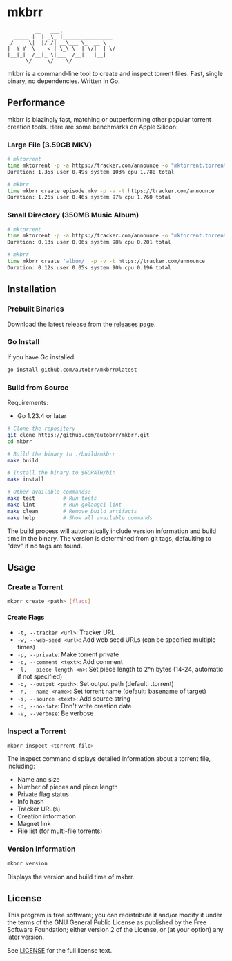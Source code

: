 # mkbrr

```
         __   ___.                 
  _____ |  | _\_ |________________
 /     \|  |/ /| __\___ \_  __ \
|  Y Y  \    < | \_\ \  | \/|  | \/
|__|_|  /__|_ \|___  /__|   |__|
      \/     \/    \/
```

mkbrr is a command-line tool to create and inspect torrent files. Fast, single binary, no dependencies. Written in Go.

## Performance

mkbrr is blazingly fast, matching or outperforming other popular torrent creation tools. Here are some benchmarks on Apple Silicon:

### Large File (3.59GB MKV)

```bash
# mktorrent
time mktorrent -p -a https://tracker.com/announce -o "mktorrent.torrent" "episode.mkv"
Duration: 1.35s user 0.49s system 103% cpu 1.780 total

# mkbrr
time mkbrr create episode.mkv -p -v -t https://tracker.com/announce
Duration: 1.26s user 0.46s system 97% cpu 1.760 total
```

### Small Directory (350MB Music Album)

```bash
# mktorrent
time mktorrent -p -a https://tracker.com/announce -o "mktorrent.torrent" "album/"
Duration: 0.13s user 0.06s system 98% cpu 0.201 total

# mkbrr
time mkbrr create 'album/' -p -v -t https://tracker.com/announce
Duration: 0.12s user 0.05s system 90% cpu 0.196 total
```

## Installation

### Prebuilt Binaries

Download the latest release from the [releases page](https://github.com/autobrr/mkbrr/releases).

### Go Install

If you have Go installed:

```bash
go install github.com/autobrr/mkbrr@latest
```

### Build from Source

Requirements:

- Go 1.23.4 or later

```bash
# Clone the repository
git clone https://github.com/autobrr/mkbrr.git
cd mkbrr

# Build the binary to ./build/mkbrr
make build

# Install the binary to $GOPATH/bin
make install

# Other available commands:
make test         # Run tests
make lint         # Run golangci-lint
make clean        # Remove build artifacts
make help         # Show all available commands
```

The build process will automatically include version information and build time in the binary. The version is determined from git tags, defaulting to "dev" if no tags are found.

## Usage

### Create a Torrent

```bash
mkbrr create <path> [flags]
```

#### Create Flags

- `-t, --tracker <url>`: Tracker URL
- `-w, --web-seed <url>`: Add web seed URLs (can be specified multiple times)
- `-p, --private`: Make torrent private
- `-c, --comment <text>`: Add comment
- `-l, --piece-length <n>`: Set piece length to 2^n bytes (14-24, automatic if not specified)
- `-o, --output <path>`: Set output path (default: <name>.torrent)
- `-n, --name <name>`: Set torrent name (default: basename of target)
- `-s, --source <text>`: Add source string
- `-d, --no-date`: Don't write creation date
- `-v, --verbose`: Be verbose

### Inspect a Torrent

```bash
mkbrr inspect <torrent-file>
```

The inspect command displays detailed information about a torrent file, including:

- Name and size
- Number of pieces and piece length
- Private flag status
- Info hash
- Tracker URL(s)
- Creation information
- Magnet link
- File list (for multi-file torrents)

### Version Information

```bash
mkbrr version
```

Displays the version and build time of mkbrr.

## License

This program is free software; you can redistribute it and/or modify it under the terms of the GNU General Public License as published by the Free Software Foundation; either version 2 of the License, or (at your option) any later version.

See [LICENSE](LICENSE) for the full license text.
